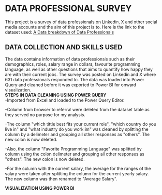 # DATA PROFESSIONAL SURVEY
This project is a survey of data professionals on Linkedin, X and other social media accounts and the aim of this project is to. Here is the link to the dataset used: [A Data breakdown of Data Professionals](https://github.com/AlexTheAnalyst/Power-BI)  

## DATA COLLECTION AND SKILLS USED  
The data contains information of data professionals such as their demographics, roles, salary range in dollars, favourite programming language, as well as other questions that aims to quantify how happy they are with their current jobs. The survey was posted on Linkedin and X where 631 data professionals responded to. The data was loaded into Power Query and cleaned before it was exported to Power BI for onward visualization.    
**STEPS IN DATA CLEANING USING POWER QUERY**  
-Imported from Excel and loaded to the Power Query Editor.  

-Column from browser to referral were deleted from the dataset table as they served no purpose for my analysis.  

-The column "which tittle best fits your current role", "which country do you live in" and "what industry do you work im" was cleaned by splitting the column by a delimeter and grouping all other responses as "others". The new colon is now deleted.  

-Also, the column "Favorite Programming Language" was splitted by column using the colon delimeter and grouping all other responses as "others". The new colon is now deleted.  

-For the column with the current salary, the average for the ranges of the salary were taken after splitting the column for the current yearly salary. The new column was then renamed to "Average Salary".  

**VISUALIZATION USING POWER BI**
